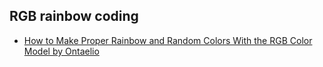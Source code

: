 ## RGB rainbow coding

- [How to Make Proper Rainbow and Random Colors With the RGB Color Model by Ontaelio](https://www.instructables.com/How-to-Make-Proper-Rainbow-and-Random-Colors-With-/)
